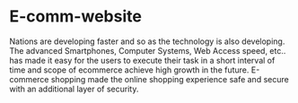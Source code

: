 # E-comm-website
Nations are developing faster and so as the technology is also developing. The advanced Smartphones, Computer Systems, Web Access speed, etc.. has made it easy for the users to execute their task in a short interval of time and scope of ecommerce achieve high growth in the future. E-commerce shopping made the online shopping experience safe and secure with an additional layer of security. 
